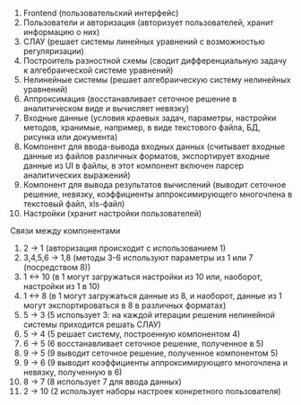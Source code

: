 ﻿1. Frontend (пользовательский интерфейс)
2. Пользователи и авторизация (авторизует пользователей, хранит информацию о них)
3. СЛАУ (решает системы линейных уравнений с возможностью регуляризации)
4. Построитель разностной схемы (сводит дифференциальную задачу к алгебраической системе уравнений)
5. Нелинейные системы (решает алгебраическую систему нелинейных уравнений)
6. Аппроксимация (восстанавливает сеточное решение в аналитическом виде и вычисляет невязку)
7. Входные данные (условия краевых задач, параметры, настройки методов, хранимые, например, в виде текстового файла, БД, рисунка или документа)
8. Компонент для ввода-вывода входных данных (считывает входные данные из файлов различных форматов, экспортирует входные данные из UI в файлы, в этот компонент включен парсер аналитических выражений)
9. Компонент для вывода результатов вычислений (выводит сеточное решение, невязку, коэффициенты аппроксимирующего многочлена в текстовый файл, xls-файл)
10. Настройки (хранит настройки пользователей)

Связи между компонентами

1. 2 -> 1 (авторизация происходит с использованием 1)
2. 3,4,5,6 -> 1,8 (методы 3-6 используют параметры из 1 или 7 (посредством 8))
3. 1 <-> 10 (в 1 могут загружаться настройки из 10 или, наоборот, настройки из 1 в 10)
4. 1 <-> 8 (в 1 могут загружаться данные из 8, и наоборот, данные из 1 могут экспортироваться в 8 в различных форматах)
5. 5 -> 3 (5 использует 3: на каждой итерации решения нелинейной системы приходится решать СЛАУ)
6. 5 -> 4 (5 решает систему, построенную компонентом 4)
7. 6 -> 5 (6 восстанавливает сеточное решение, полученное в 5)
8. 9 -> 5 (9 выводит сеточное решение, полученное компонентом 5)
9. 9 -> 6 (9 выводит коэффициенты аппроксимирующего многочлена и невязку, полученную в 6)
10. 8 -> 7 (8 использует 7 для ввода данных)
11. 2 -> 10 (2 использует наборы настроек конкретного пользователя)
